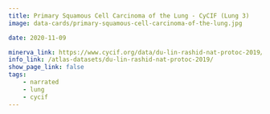 ```yaml
---
title: Primary Squamous Cell Carcinoma of the Lung - CyCIF (Lung 3)
image: data-cards/primary-squamous-cell-carcinoma-of-the-lung.jpg

date: 2020-11-09

minerva_link: https://www.cycif.org/data/du-lin-rashid-nat-protoc-2019/osd-LUNG_3
info_link: /atlas-datasets/du-lin-rashid-nat-protoc-2019/
show_page_link: false
tags:
    - narrated
    - lung
    - cycif
---
```

